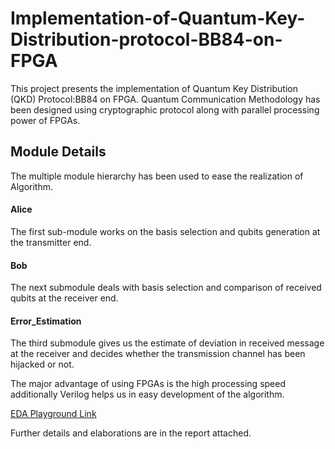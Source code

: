 
# Implementation-of-Quantum-Key-Distribution-protocol-BB84-on-FPGA
This project presents the implementation of Quantum Key Distribution (QKD) Protocol:BB84 on FPGA. Quantum Communication Methodology has been designed using cryptographic protocol along with parallel processing power of FPGAs. 




## Module Details
The multiple module hierarchy has been used to ease the realization of Algorithm. 


#### Alice
The first sub-module works on the basis selection and qubits generation at the transmitter end.
#### Bob
The next submodule deals with basis selection and comparison of received qubits at the receiver end.
#### Error_Estimation
The third submodule gives us the estimate of deviation in received message at the receiver and decides whether the transmission channel has been hijacked or not.

The major advantage of using FPGAs is the high processing speed additionally Verilog helps us in easy development of the algorithm.

[EDA Playground Link](https://www.edaplayground.com/x/7sha)

Further details and elaborations are in the report attached.
